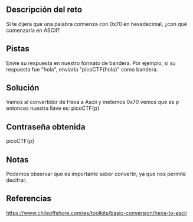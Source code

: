 ## Descripción del reto
Si te dijera que una palabra comienza con 0x70 en hexadecimal, ¿con qué comenzaría en ASCII?

## Pistas 
Envíe su respuesta en nuestro formato de bandera. Por ejemplo, si su respuesta fue "hola", enviaría "picoCTF{hola}" como bandera.
## Solución 

Vamos al convertidor de Hexa a Ascii y metemos 0x70 vemos que es p entonces nuestra llave es: picoCTF{p}
## Contraseña obtenida 
picoCTF{p}
## Notas 
Podemos observar que es importante saber convertir, ya que nos permite decifrar. 
## Referencias 

https://www.chileoffshore.com/es/toolkits/basic-conversion/hexa-to-ascii